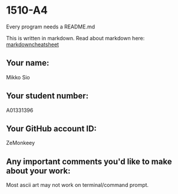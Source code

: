 # 1510-A4

Every program needs a README.md

This is written in markdown. Read about markdown here: [markdowncheatsheet](https://www.markdownguide.org/cheat-sheet/)

## Your name:
Mikko Sio

## Your student number:
A01331396

## Your GitHub account ID:
ZeMonkeey

## Any important comments you'd like to make about your work:
Most ascii art may not work on terminal/command prompt.
